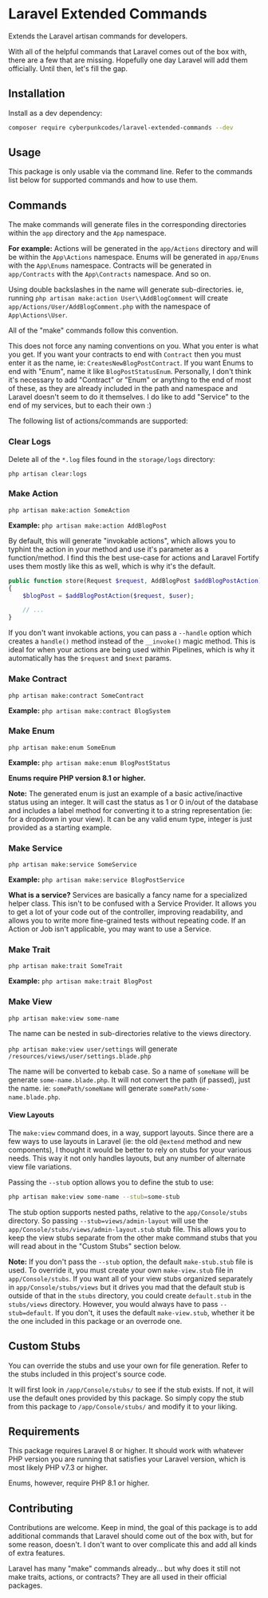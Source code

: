 # Laravel Extended Commands

Extends the Laravel artisan commands for developers.

With all of the helpful commands that Laravel comes out of the box with, there are a few that are missing. Hopefully one day Laravel will add them officially. Until then, let's fill the gap.

## Installation

Install as a dev dependency:

```bash
composer require cyberpunkcodes/laravel-extended-commands --dev
```

## Usage

This package is only usable via the command line. Refer to the commands list below for supported commands and how to use them.

## Commands

The make commands will generate files in the corresponding directories within the `app` directory and the `App` namespace.

**For example:** Actions will be generated in the `app/Actions` directory and will be within the `App\Actions` namespace. Enums will be generated in `app/Enums` with the `App\Enums` namespace. Contracts will be generated in `app/Contracts` with the `App\Contracts` namespace. And so on.

Using double backslashes in the name will generate sub-directories. ie, running `php artisan make:action User\\AddBlogComment` will create `app/Actions/User/AddBlogComment.php` with the namespace of `App\Actions\User`.

All of the "make" commands follow this convention.

This does not force any naming conventions on you. What you enter is what you get. If you want your contracts to end with `Contract` then you must enter it as the name, ie: `CreatesNewBlogPostContract`. If you want Enums to end with "Enum", name it like `BlogPostStatusEnum`. Personally, I don't think it's necessary to add "Contract" or "Enum" or anything to the end of most of these, as they are already included in the path and namespace and Laravel doesn't seem to do it themselves. I do like to add "Service" to the end of my services, but to each their own :)

The following list of actions/commands are supported:

### Clear Logs

Delete all of the `*.log` files found in the `storage/logs` directory:

`php artisan clear:logs`

### Make Action

`php artisan make:action SomeAction`

**Example:** `php artisan make:action AddBlogPost`

By default, this will generate "invokable actions", which allows you to typhint the action in your method and use it's parameter as a function/method. I find this the best use-case for actions and Laravel Fortify uses them mostly like this as well, which is why it's the default.

```php
public function store(Request $request, AddBlogPost $addBlogPostAction)
{
    $blogPost = $addBlogPostAction($request, $user);

    // ...
}
```

If you don't want invokable actions, you can pass a `--handle` option which creates a `handle()` method instead of the `__invoke()` magic method. This is ideal for when your actions are being used within Pipelines, which is why it automatically has the `$request` and `$next` params.

### Make Contract

`php artisan make:contract SomeContract`

**Example:** `php artisan make:contract BlogSystem`

### Make Enum

`php artisan make:enum SomeEnum`

**Example:** `php artisan make:enum BlogPostStatus`

**Enums require PHP version 8.1 or higher.**

**Note:** The generated enum is just an example of a basic active/inactive status using an integer. It will cast the status as 1 or 0 in/out of the database and includes a label method for converting it to a string representation (ie: for a dropdown in your view). It can be any valid enum type, integer is just provided as a starting example.

### Make Service

`php artisan make:service SomeService`

**Example:** `php artisan make:service BlogPostService`

**What is a service?** Services are basically a fancy name for a specialized helper class. This isn't to be confused with a Service Provider. It allows you to get a lot of your code out of the controller, improving readability, and allows you to write more fine-grained tests without repeating code. If an Action or Job isn't applicable, you may want to use a Service.

### Make Trait

`php artisan make:trait SomeTrait`

**Example:** `php artisan make:trait BlogPost`

### Make View

`php artisan make:view some-name`

The name can be nested in sub-directories relative to the views directory.

`php artisan make:view user/settings` will generate `/resources/views/user/settings.blade.php`

The name will be converted to kebab case. So a name of `someName` will be generate `some-name.blade.php`. It will not convert the path (if passed), just the name. ie: `somePath/someName` will generate `somePath/some-name.blade.php`.

#### View Layouts

The `make:view` command does, in a way, support layouts. Since there are a few ways to use layouts in Laravel (ie: the old `@extend` method and new components), I thought it would be better to rely on stubs for your various needs. This way it not only handles layouts, but any number of alternate view file variations.

Passing the `--stub` option allows you to define the stub to use:

```bash
php artisan make:view some-name --stub=some-stub
```

The stub option supports nested paths, relative to the `app/Console/stubs` directory. So passing `--stub=views/admin-layout` will use the `app/Console/stubs/views/admin-layout.stub` stub file. This allows you to keep the view stubs separate from the other make command stubs that you will read about in the "Custom Stubs" section below.

**Note:** If you don't pass the `--stub` option, the default `make-stub.stub` file is used. To override it, you must create your own `make-view.stub` file in `app/Console/stubs`. If you want all of your view stubs organized separately in `app/Console/stubs/views` but it drives you mad that the default stub is outside of that in the `stubs` directory, you could create `default.stub` in the `stubs/views` directory. However, you would always have to pass `--stub=default`. If you don't, it uses the default `make-view.stub`, whether it be the one included in this package or an overrode one.

## Custom Stubs

You can override the stubs and use your own for file generation. Refer to the stubs included in this project's source code.

It will first look in `/app/Console/stubs/` to see if the stub exists. If not, it will use the default ones provided by this package. So simply copy the stub from this package to `/app/Console/stubs/` and modify it to your liking.

## Requirements

This package requires Laravel 8 or higher. It should work with whatever PHP version you are running that satisfies your Laravel version, which is most likely PHP v7.3 or higher.

Enums, however, require PHP 8.1 or higher.

## Contributing

Contributions are welcome. Keep in mind, the goal of this package is to add additional commands that Laravel should come out of the box with, but for some reason, doesn't. I don't want to over complicate this and add all kinds of extra features.

Laravel has many "make" commands already... but why does it still not make traits, actions, or contracts? They are all used in their official packages.
